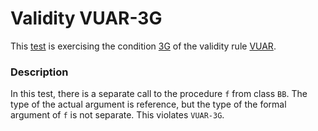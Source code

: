# Validity VUAR-3G

This [test](.) is exercising the condition [3G](../Readme.md) of the validity rule [VUAR](../../vuar/Readme.md).

### Description

In this test, there is a separate call to the procedure `f` from class `BB`. The type of the actual argument is reference, but the type of the formal argument of `f` is not separate. This violates `VUAR-3G`.
